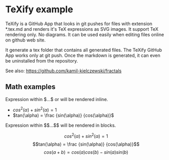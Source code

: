 # TeXify example

TeXify is a GitHub App that looks in git pushes for files with extension *.tex.md and renders it's TeX expressions as SVG images.
It support TeX rendering only. No diagrams. It can be used easily when editing files online on github web site.

It generate a tex folder that contains all generated files.
The TeXify GitHub App works only at git push. Once the markdown is generated, it can even be uninstalled from the repository.

See also: https://github.com/kamil-kielczewski/fractals

## Math examples

Expression within \$...\$ or will be rendered inline.

* $cos^2(\alpha) + sin^2(\alpha) = 1$
* $tan(\alpha) = \frac {sin(\alpha)} {cos(\alpha)}$

Expression within \$\$...\$\$ will be rendered in blocks.
  
$$cos^2(\alpha) + sin^2(\alpha) = 1$$
$$tan(\alpha) = \frac {sin(\alpha)} {cos(\alpha)}$$
$$cos(a + b) = cos(a) cos(b) - sin(a)sin(b)$$